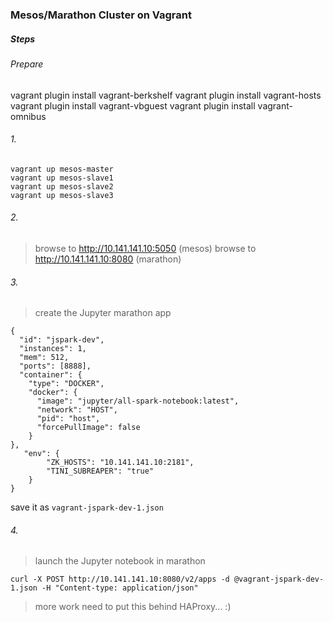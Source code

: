 ### Mesos/Marathon Cluster on Vagrant

##### Steps

###### Prepare
vagrant plugin install vagrant-berkshelf
vagrant plugin install vagrant-hosts
vagrant plugin install vagrant-vbguest
vagrant plugin install vagrant-omnibus

###### 1.

```
vagrant up mesos-master
vagrant up mesos-slave1
vagrant up mesos-slave2
vagrant up mesos-slave3
```

###### 2.

> browse to http://10.141.141.10:5050 (mesos)
> browse to http://10.141.141.10:8080 (marathon)

###### 3.

> create the Jupyter marathon app

```
{
  "id": "jspark-dev",
  "instances": 1,
  "mem": 512,
  "ports": [8888],
  "container": {
    "type": "DOCKER",
    "docker": {
      "image": "jupyter/all-spark-notebook:latest",
      "network": "HOST",
      "pid": "host",
      "forcePullImage": false
    }
},
   "env": {
        "ZK_HOSTS": "10.141.141.10:2181",
        "TINI_SUBREAPER": "true"
    }
}
```

save it as ``vagrant-jspark-dev-1.json``

###### 4.

> launch the Jupyter notebook in marathon

``` curl -X POST http://10.141.141.10:8080/v2/apps -d @vagrant-jspark-dev-1.json -H "Content-type: application/json" ```


> more work need to put this behind HAProxy... :)
